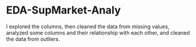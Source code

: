# EDA-SupMarket-Analy
I explored the columns, then cleaned the data from missing values, analyzed some columns and their relationship with each other, and cleaned the data from outliers.
